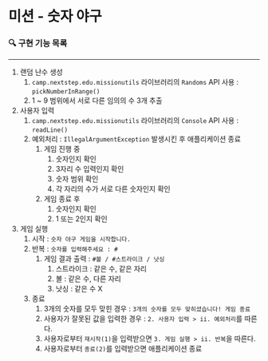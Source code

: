 # 미션 - 숫자 야구
### 🔍 구현 기능 목록

---

1. 랜덤 난수 생성
   1. `camp.nextstep.edu.missionutils` 라이브러리의 `Randoms` API 사용 : `pickNumberInRange()`
   2. 1 ~ 9 범위에서 서로 다른 임의의 수 3개 추출
2. 사용자 입력
   1. `camp.nextstep.edu.missionutils` 라이브러리의 `Console` API 사용 : `readLine()`
   2. 예외처리 : `IllegalArgumentException` 발생시킨 후 애플리케이션 종료
      1. 게임 진행 중
         1. 숫자인지 확인
         2. 3자리 수 입력인지 확인
         3. 숫자 범위 확인
         4. 각 자리의 수가 서로 다른 숫자인지 확인
      2. 게임 종료 후
         1. 숫자인지 확인
         2. 1 또는 2인지 확인
3. 게임 실행
   1. 시작 : `숫자 야구 게임을 시작합니다.`
   2. 반복 : `숫자를 입력해주세요 : #`
      1. 게임 결과 출력 : `#볼 / #스트라이크 / 낫싱`
         1. 스트라이크 : 같은 수, 같은 자리
         2. 볼 : 같은 수, 다른 자리
         3. 낫싱 : 같은 수 X
   3. 종료
      1. 3개의 숫자를 모두 맞힌 경우 : `3개의 숫자를 모두 맞히셨습니다! 게임 종료`
      2. 사용자가 잘못된 값을 입력한 경우 : `2. 사용자 입력 > ii. 예외처리`를 따른다.
      3. 사용자로부터 `재시작(1)`을 입력받으면 `3. 게임 실행 > ii. 반복`을 따른다.
      4. 사용자로부터 `종료(2)`를 입력받으면 애플리케이션 종료
